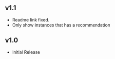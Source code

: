 ## v1.1

- Readme link fixed.
- Only show instances that has a recommendation

## v1.0

- Initial Release



